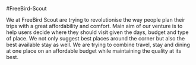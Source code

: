 #FreeBird-Scout

We at FreeBird Scout are trying to revolutionise the way people plan their trips with a great affordability and comfort. Main aim of our venture is to help users decide where they should visit given the days, budget and type of place. We not only suggest best places around the corner but also the best available stay as well. We are trying to combine travel, stay and dining at one place on an affordable budget while maintaining the quality at its best.
